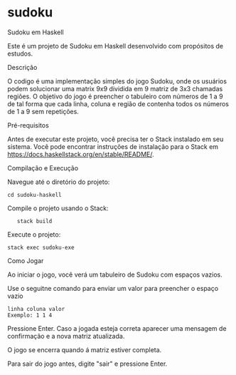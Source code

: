 # sudoku
Sudoku em Haskell

Este é um projeto de Sudoku em Haskell desenvolvido com propósitos de estudos.

Descrição

O codigo é uma implementação simples do jogo Sudoku, onde os usuários podem solucionar uma matrix 9x9 dividida em 9 matriz de 3x3 chamadas regiões. O objetivo do jogo é preencher o tabuleiro com números de 1 a 9 de tal forma que cada linha, coluna e região de contenha todos os números de 1 a 9 sem repetições.

Pré-requisitos

Antes de executar este projeto, você precisa ter o Stack instalado em seu sistema. Você pode encontrar instruções de instalação para o Stack em https://docs.haskellstack.org/en/stable/README/.

Compilação e Execução

Navegue até o diretório do projeto:

    cd sudoku-haskell

Compile o projeto usando o Stack:

       stack build




 Execute o projeto:

    stack exec sudoku-exe

Como Jogar

Ao iniciar o jogo, você verá um tabuleiro de Sudoku com espaços vazios.

Use o seguitne comando para enviar um valor para preencher o espaço vazio 

    linha coluna valor
    Exemplo: 1 1 4
Pressione Enter.
Caso a jogada esteja correta aparecer uma mensagem de confirmação e a nova matriz atualizada.

O jogo se encerra quando á matriz estiver completa.

Para sair do jogo antes, digite "sair" e pressione Enter.
